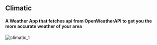 ## Climatic

#### A Weather App that fetches api from OpenWeatherAPI to get you the more accurate weather of your area

![climatic_1](https://user-images.githubusercontent.com/56995715/101740467-de3b7c80-3aee-11eb-9344-1dfbd632bcde.gif)

